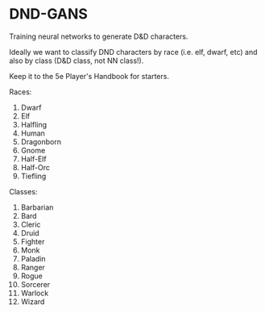 # DND-GANS
Training neural networks to generate D&amp;D characters.

Ideally we want to classify DND characters by race (i.e. elf, dwarf, etc) and also by class (D&D class, not NN class!). 

Keep it to the 5e Player's Handbook for starters.

Races: 
1. Dwarf
2. Elf
3. Halfling
4. Human
5. Dragonborn
6. Gnome
7. Half-Elf
8. Half-Orc
9. Tiefling

Classes:
1. Barbarian
2. Bard
3. Cleric
4. Druid
5. Fighter
6. Monk
7. Paladin
8. Ranger
9. Rogue
10. Sorcerer
11. Warlock
12. Wizard
